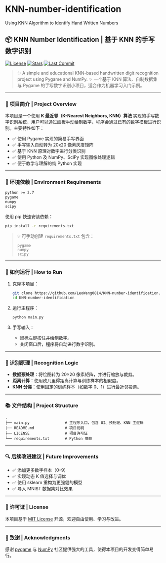 # KNN-number-identification
Using KNN Algorithm to Identify Hand Written Numbers

## 📦 KNN Number Identification | 基于 KNN 的手写数字识别

[![License](https://img.shields.io/github/license/LeoWang0814/KNN-number-identification?style=flat-square)](https://github.com/LeoWang0814/KNN-number-identification/blob/main/LICENSE)
[![Stars](https://img.shields.io/github/stars/LeoWang0814/KNN-number-identification?style=flat-square)](https://github.com/LeoWang0814/KNN-number-identification/stargazers)
[![Last Commit](https://img.shields.io/github/last-commit/LeoWang0814/KNN-number-identification?style=flat-square)](https://github.com/LeoWang0814/KNN-number-identification/commits)

> ✨ A simple and educational KNN-based handwritten digit recognition project using Pygame and NumPy.
> ✨ 一个基于 KNN 算法、自制数据集与 Pygame 的手写数字识别小项目，适合作为机器学习入门示例。

---

### 📌 项目简介 | Project Overview

本项目是一个使用 **K 最近邻（K-Nearest Neighbors, KNN）算法** 实现的手写数字识别系统，用户可以通过画板手动绘制数字，程序会通过已有的数字模板进行识别。主要特性如下：

* ✅ 使用 Pygame 实现的简易手写界面
* ✅ 手写输入自动转为 20x20 像素灰度矩阵
* ✅ 基于 KNN 原理对数字进行分类识别
* ✅ 使用 Python 及 NumPy、SciPy 实现图像处理逻辑
* ✅ 便于教学与理解的纯 Python 实现

---

### 🧰 环境依赖 | Environment Requirements

```bash
python >= 3.7
pygame
numpy
scipy
```

使用 pip 快速安装依赖：

```bash
pip install -r requirements.txt
```

> 💡 可手动创建 `requirements.txt` 包含：
>
> ```
> pygame
> numpy
> scipy
> ```

---

### 🚀 如何运行 | How to Run

1. 克隆本项目：

   ```bash
   git clone https://github.com/LeoWang0814/KNN-number-identification.git
   cd KNN-number-identification
   ```

2. 运行主程序：

   ```bash
   python main.py
   ```

3. 手写输入：

   * 鼠标左键按住并绘制数字。
   * 关闭窗口后，程序将自动进行数字识别。

---

### 🧠 识别原理 | Recognition Logic

* **数据预处理**：将绘图转为 20×20 像素矩阵，并进行缩放与裁剪。
* **距离计算**：使用欧几里得距离计算与训练样本的相似度。
* **KNN 分类**：使用固定的训练样本（如数字 0、1）进行最近邻投票。

---


### 📚 文件结构 | Project Structure

```
.
├── main.py                # 主程序入口，包含 UI、预处理、KNN 主逻辑
├── README.md              # 项目说明
├── LICENSE                # 项目许可证
└── requirements.txt       # Python 依赖
```

---

### 🔍 后续改进建议 | Future Improvements

* ✅ 添加更多数字样本（0–9）
* ✅ 实现动态 K 值选择与调优
* ✅ 使用 sklearn 重构为更强健的模型
* ✅ 导入 MNIST 数据集对比效果

---

### 📄 许可证 | License

本项目基于 [MIT License](https://opensource.org/licenses/MIT) 开源，欢迎自由使用、学习与改进。

---

### 🙌 致谢 | Acknowledgments

感谢 [pygame](https://www.pygame.org/) 与 [NumPy](https://numpy.org/) 社区提供强大的工具，使得本项目的开发变得简单易行。
